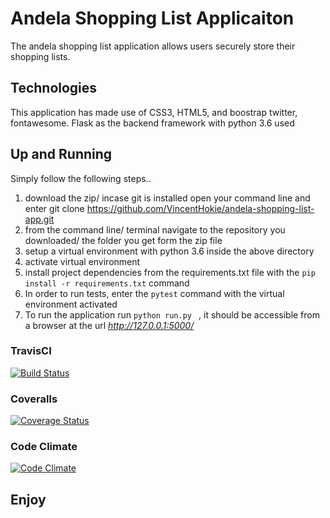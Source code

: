 # Andela Shopping List Applicaiton

The andela shopping list application allows users securely store their shopping lists. 

## Technologies

This application has made use of CSS3, HTML5, and boostrap twitter, fontawesome.
Flask as the backend framework with python 3.6 used

## Up and Running

Simply follow the following steps..

1. download the zip/ incase git is installed open your command line and enter git clone https://github.com/VincentHokie/andela-shopping-list-app.git
2. from the command line/ terminal navigate to the repository you downloaded/ the folder you get form the zip file
3. setup a virtual environment with python 3.6 inside the above directory
4. activate virtual environment
5. install project dependencies from the requirements.txt file with the ``` pip install -r requirements.txt ``` command
6. In order to run tests, enter the ``` pytest ``` command with the virtual environment activated
7. To run the application run ```python run.py ``` , it should be accessible from a browser at the url *http://127.0.0.1:5000/*

### TravisCI
[![Build Status](https://travis-ci.org/VincentHokie/badges.svg?branch=master)](https://travis-ci.org/VincentHokie/andela-shopping-list-app)


### Coveralls
[![Coverage Status](https://coveralls.io/repos/VincentHokie/andela-shopping-list-app/badge.svg)](https://coveralls.io/r/VincentHokie/andela-shopping-list-app)


### Code Climate
[![Code Climate](https://codeclimate.com/github/VincentHokie/badges.svg)](https://codeclimate.com/github/VincentHokie/andela-shopping-list-app)

## Enjoy